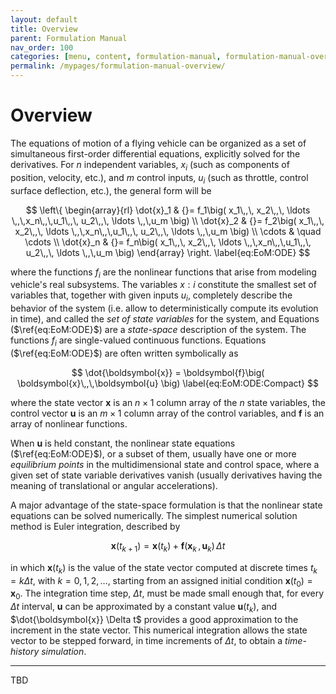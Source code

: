 ```yaml
---
layout: default
title: Overview
parent: Formulation Manual
nav_order: 100
categories: [menu, content, formulation-manual, formulation-manual-overview]
permalink: /mypages/formulation-manual-overview/
---
```


# Overview

The equations of motion of a flying vehicle can be organized as a set of simultaneous first-order differential equations, explicitly solved for the derivatives. For $n$ independent variables, $x_i$ (such as components of position, velocity, etc.), and $m$ control inputs, $u_i$ (such as throttle, control surface deflection, etc.), the general form will be

$$
\left\{
  \begin{array}{rl}
    \dot{x}_1 & {}= f_1\big( x_1\,,\, x_2\,,\, \ldots \,,\,x_n\,,\,u_1\,,\, u_2\,,\, \ldots \,,\,u_m \big) \\
    \dot{x}_2 & {}= f_2\big( x_1\,,\, x_2\,,\, \ldots \,,\,x_n\,,\,u_1\,,\, u_2\,,\, \ldots \,,\,u_m \big) \\
      \cdots  & \quad \cdots \\
    \dot{x}_n & {}= f_n\big( x_1\,,\, x_2\,,\, \ldots \,,\,x_n\,,\,u_1\,,\, u_2\,,\, \ldots \,,\,u_m \big)
  \end{array}
\right.
\label{eq:EoM:ODE}
$$

where the functions $f_i$ are the nonlinear functions that arise from modeling vehicle's real subsystems. The variables $x:i$ constitute the smallest set of variables that, together with given inputs $u_i$, completely describe the behavior of the system (i.e. allow to deterministically compute its evolution in time), and called the *set of state variables* for the system, and Equations ($\ref{eq:EoM:ODE}$) are a *state-space* description of the system. The functions $f_i$ are single-valued continuous functions. Equations ($\ref{eq:EoM:ODE}$) are often written symbolically as

$$
\dot{\boldsymbol{x}} = \boldsymbol{f}\big( \boldsymbol{x}\,,\,\boldsymbol{u} \big)
\label{eq:EoM:ODE:Compact}
$$

where the state vector $\boldsymbol{x}$ is an $n \times 1$ column array of the $n$ state variables, the control vector $\boldsymbol{u}$ is an $m \times 1$ column array of the control variables, and $\boldsymbol{f}$ is an array of nonlinear functions.

When $\boldsymbol{u}$ is held constant, the nonlinear state equations ($\ref{eq:EoM:ODE}$), or a subset of them, usually have one or more *equilibrium points* in the multidimensional state and control space, where a given set of state variable derivatives vanish (usually derivatives having the meaning of translational or angular accelerations).

A major advantage of the state-space formulation is that the nonlinear state equations can be solved numerically. The simplest numerical solution method is Euler integration, described by

$$
\boldsymbol{x}(t_{k+1}) = \boldsymbol{x}(t_k) + \boldsymbol{f}\big( \boldsymbol{x}_k\,,\,\boldsymbol{u}_k \big) \, \Delta t
\label{eq:EoM:ODE:Euler:Integration}
$$

in which $\boldsymbol{x}(t_k)$ is the value of the state vector computed at discrete times $t_k = k \Delta t$, with $k = 0,1,2, \ldots$, starting from an assigned initial condition $\boldsymbol{x}(t_0) = \boldsymbol{x}_0$. The integration time step, $\Delta t$, must be made small enough that, for every $\Delta t$ interval, $\boldsymbol{u}$  can be approximated by a constant value $\boldsymbol{u}(t_k)$, and $\dot{\boldsymbol{x}} \Delta t$  provides a good approximation to the increment in the state vector. This numerical integration allows the state vector to be stepped forward, in time increments of $\Delta t$, to obtain a *time-history simulation*.

---

TBD
